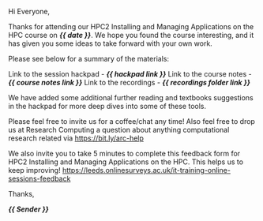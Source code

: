 Hi Everyone,

Thanks for attending our HPC2 Installing and Managing Applications on the HPC course on ***{{ date }}***. We hope you found the course interesting, and it has given you some ideas to take forward with your own work.

Please see below for a summary of the materials:

Link to the session hackpad - ***{{ hackpad link }}***
Link to the course notes - ***{{ course notes link }}***
Link to the recordings - ***{{ recordings folder link }}***

We have added some additional further reading and textbooks suggestions in the hackpad for more deep dives into some of these tools.

Please feel free to invite us for a coffee/chat any time!
Also feel free to drop us at Research Computing a question about anything computational research related via <https://bit.ly/arc-help>

We also invite you to take 5 minutes to complete this feedback form for HPC2 Installing and Managing Applications on the HPC. This helps us to keep improving!
<https://leeds.onlinesurveys.ac.uk/it-training-online-sessions-feedback>

Thanks,

***{{ Sender }}***
